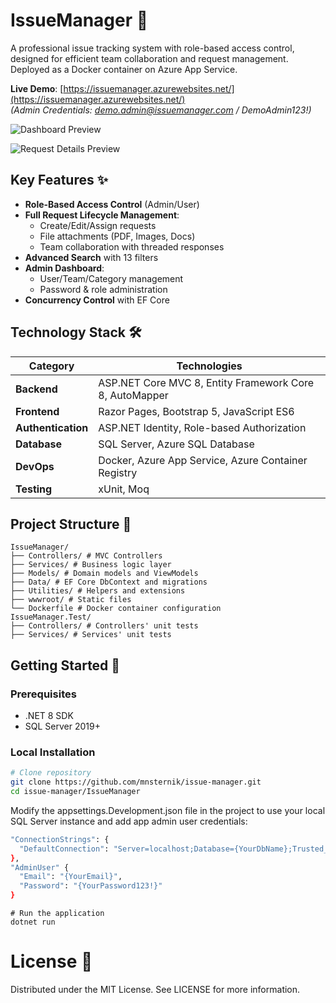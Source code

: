 # IssueManager 🚀

A professional issue tracking system with role-based access control, designed for efficient team collaboration and request management. Deployed as a Docker container on Azure App Service.

**Live Demo**: [https://issuemanager.azurewebsites.net/](https://issuemanager.azurewebsites.net/)  
*(Admin Credentials: demo.admin@issuemanager.com / DemoAdmin123!)*

![Dashboard Preview ](https://github.com/user-attachments/assets/8d9fd99e-b825-4f5c-b4fb-46b4473565f4)

![Request Details Preview](https://github.com/user-attachments/assets/78864040-b5ec-4393-8113-dfb6cfbdf981)

## Key Features ✨

- **Role-Based Access Control** (Admin/User)
- **Full Request Lifecycle Management**:
  - Create/Edit/Assign requests
  - File attachments (PDF, Images, Docs)
  - Team collaboration with threaded responses
- **Advanced Search** with 13 filters
- **Admin Dashboard**:
  - User/Team/Category management
  - Password & role administration
- **Concurrency Control** with EF Core

## Technology Stack 🛠️

| Category               | Technologies                                                               |
|------------------------|----------------------------------------------------------------------------|
| **Backend**            | ASP.NET Core MVC 8, Entity Framework Core 8, AutoMapper                    |
| **Frontend**           | Razor Pages, Bootstrap 5, JavaScript ES6                                   |
| **Authentication**     | ASP.NET Identity, Role-based Authorization                                 |
| **Database**           | SQL Server, Azure SQL Database                                             |
| **DevOps**             | Docker, Azure App Service, Azure Container Registry                        |
| **Testing**            | xUnit, Moq                                                                 |

## Project Structure 📂
```
IssueManager/  
├── Controllers/ # MVC Controllers  
├── Services/ # Business logic layer  
├── Models/ # Domain models and ViewModels  
├── Data/ # EF Core DbContext and migrations  
├── Utilities/ # Helpers and extensions  
├── wwwroot/ # Static files  
└── Dockerfile # Docker container configuration
IssueManager.Test/
├── Controllers/ # Controllers' unit tests 
├── Services/ # Services' unit tests
```

## Getting Started 🚀

### Prerequisites
- .NET 8 SDK
- SQL Server 2019+

### Local Installation
```bash
# Clone repository
git clone https://github.com/mnsternik/issue-manager.git
cd issue-manager/IssueManager
```

Modify the appsettings.Development.json file in the project to use your local SQL Server instance and add app admin user credentials:
```bash
"ConnectionStrings": {
  "DefaultConnection": "Server=localhost;Database={YourDbName};Trusted_Connection=True;MultipleActiveResultSets=true"
},
"AdminUser" {
  "Email": "{YourEmail}",
  "Password": "{YourPassword123!}"
}
```

```
# Run the application
dotnet run
```

# License 📄
Distributed under the MIT License. See LICENSE for more information.
